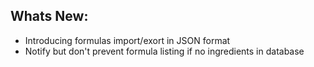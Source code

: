 Whats New:
----------------------
- Introducing formulas import/exort in JSON format
- Notify but don't prevent formula listing if no ingredients in database